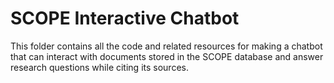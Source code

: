 # SCOPE Interactive Chatbot

This folder contains all the code and related resources for making a chatbot that can interact with documents stored in the SCOPE database and answer research questions while citing its sources.

